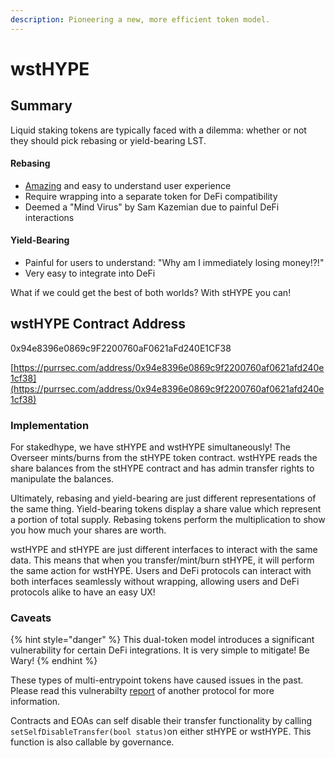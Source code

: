 ```yaml
---
description: Pioneering a new, more efficient token model.
---
```


# wstHYPE

## Summary

Liquid staking tokens are typically faced with a dilemma: whether or not they should pick rebasing or yield-bearing LST.&#x20;

#### Rebasing

* [Amazing](https://t.me/chainflip_io_chat/121821) and easy to understand user experience
* Require wrapping into a separate token for DeFi compatibility
* Deemed a "Mind Virus" by Sam Kazemian due to painful DeFi interactions

#### Yield-Bearing

* Painful for users to understand: "Why am I immediately losing money!?!"
* Very easy to integrate into DeFi

What if we could get the best of both worlds? With stHYPE you can!

## wstHYPE Contract Address

0x94e8396e0869c9F2200760aF0621aFd240E1CF38

[https://purrsec.com/address/0x94e8396e0869c9f2200760af0621afd240e1cf38](https://purrsec.com/address/0x94e8396e0869c9f2200760af0621afd240e1cf38)

### Implementation

For stakedhype, we have stHYPE and wstHYPE simultaneously! The Overseer mints/burns from the stHYPE token contract. wstHYPE reads the share balances from the stHYPE contract and has admin transfer rights to manipulate the balances.

Ultimately, rebasing and yield-bearing are just different representations of the same thing. Yield-bearing tokens display a share value which represent a portion of total supply. Rebasing tokens perform the multiplication to show you how much your shares are worth.&#x20;

wstHYPE and stHYPE are just different interfaces to interact with the same data. This means that when you transfer/mint/burn stHYPE, it will perform the same action for wstHYPE. Users and DeFi protocols can interact with both interfaces seamlessly without wrapping, allowing users and DeFi protocols alike to have an easy UX!

### Caveats <a href="#caveats" id="caveats"></a>

{% hint style="danger" %}
This dual-token model introduces a significant vulnerability for certain DeFi integrations. It is very simple to mitigate! Be Wary!
{% endhint %}

These types of multi-entrypoint tokens have caused issues in the past. Please read this vulnerabilty [report](https://medium.com/chainsecurity/trueusd-compound-vulnerability-bc5b696d29e2) of another protocol for more information.&#x20;

Contracts and EOAs can self disable their transfer functionality by calling `setSelfDisableTransfer(bool status)`on either stHYPE or wstHYPE. This function is also callable by governance.&#x20;
